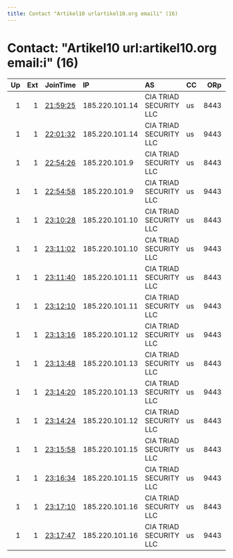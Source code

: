 ```yaml
---
title: Contact "Artikel10 urlartikel10.org emaili" (16)
---
```


# Contact: "Artikel10 url:artikel10.org email:i" (16)

|   Up |   Ext | JoinTime                                                                                            | IP             | AS                     | CC   |   ORp |   Dirp | OS    | Version   | Nickname       |   eFamMembers |
|-----:|------:|:----------------------------------------------------------------------------------------------------|:---------------|:-----------------------|:-----|------:|-------:|:------|:----------|:---------------|--------------:|
|    1 |     1 | [21:59:25](https://metrics.torproject.org/rs.html#details/0BA1C8F26AFAD3FAEF3B6A228F97382D115027B9) | 185.220.101.14 | CIA TRIAD SECURITY LLC | us   |  8443 |      0 | Linux | 0.4.5.10  | artikel10ber27 |            47 |
|    1 |     1 | [22:01:32](https://metrics.torproject.org/rs.html#details/AACD4E09E65BA18CAF35FBC855EF659505B36E9E) | 185.220.101.14 | CIA TRIAD SECURITY LLC | us   |  9443 |      0 | Linux | 0.4.5.10  | artikel10ber28 |            47 |
|    1 |     1 | [22:54:26](https://metrics.torproject.org/rs.html#details/60FE782DF923698546023C6F14FEC0884624F35C) | 185.220.101.9  | CIA TRIAD SECURITY LLC | us   |  8443 |      0 | Linux | 0.4.5.10  | artikel10ber17 |            47 |
|    1 |     1 | [22:54:58](https://metrics.torproject.org/rs.html#details/D2F15E74954597E41E155449A0CE9B4DB892DFFD) | 185.220.101.9  | CIA TRIAD SECURITY LLC | us   |  9443 |      0 | Linux | 0.4.5.10  | artikel10ber18 |            47 |
|    1 |     1 | [23:10:28](https://metrics.torproject.org/rs.html#details/0CA1B6BC906E5DD6F4CFE322B4BEFE7A17D42D52) | 185.220.101.10 | CIA TRIAD SECURITY LLC | us   |  8443 |      0 | Linux | 0.4.5.10  | artikel10ber19 |            47 |
|    1 |     1 | [23:11:02](https://metrics.torproject.org/rs.html#details/DA9ABAEA49FBF9E75E9EC020380E361688A3B23E) | 185.220.101.10 | CIA TRIAD SECURITY LLC | us   |  9443 |      0 | Linux | 0.4.5.10  | artikel10ber20 |            47 |
|    1 |     1 | [23:11:40](https://metrics.torproject.org/rs.html#details/6B762F98D14093EC36FD5055897E49331E579D6D) | 185.220.101.11 | CIA TRIAD SECURITY LLC | us   |  8443 |      0 | Linux | 0.4.5.10  | artikel10ber21 |            47 |
|    1 |     1 | [23:12:10](https://metrics.torproject.org/rs.html#details/F82E2221121EB77A2DE3E6941027265027EA2378) | 185.220.101.11 | CIA TRIAD SECURITY LLC | us   |  9443 |      0 | Linux | 0.4.5.10  | artikel10ber22 |            47 |
|    1 |     1 | [23:13:16](https://metrics.torproject.org/rs.html#details/2FF236B93D8574F3F77156B9542CA0554CB1DA2C) | 185.220.101.12 | CIA TRIAD SECURITY LLC | us   |  9443 |      0 | Linux | 0.4.5.10  | artikel10ber24 |            47 |
|    1 |     1 | [23:13:48](https://metrics.torproject.org/rs.html#details/3DE791841B38F2071450E0FBFD3B41E067267F32) | 185.220.101.13 | CIA TRIAD SECURITY LLC | us   |  8443 |      0 | Linux | 0.4.5.10  | artikel10ber25 |            47 |
|    1 |     1 | [23:14:20](https://metrics.torproject.org/rs.html#details/848FB87A99BB982B44162A4052013A2CD42E06EF) | 185.220.101.13 | CIA TRIAD SECURITY LLC | us   |  9443 |      0 | Linux | 0.4.5.10  | artikel10ber26 |            47 |
|    1 |     1 | [23:14:24](https://metrics.torproject.org/rs.html#details/C4019EC5FBDB0401072599BC34E6FECD5F26692D) | 185.220.101.12 | CIA TRIAD SECURITY LLC | us   |  8443 |      0 | Linux | 0.4.5.10  | artikel10ber23 |            47 |
|    1 |     1 | [23:15:58](https://metrics.torproject.org/rs.html#details/5F0CE7C63590B29E629750E9C5BCDF56C40D6898) | 185.220.101.15 | CIA TRIAD SECURITY LLC | us   |  8443 |      0 | Linux | 0.4.5.10  | artikel10ber29 |            47 |
|    1 |     1 | [23:16:34](https://metrics.torproject.org/rs.html#details/EE0555B4101CCC0115E3AF98A7F104506DEB3852) | 185.220.101.15 | CIA TRIAD SECURITY LLC | us   |  9443 |      0 | Linux | 0.4.5.10  | artikel10ber30 |            47 |
|    1 |     1 | [23:17:10](https://metrics.torproject.org/rs.html#details/7B0AE27C640C15263DE3882E6B73BF7DAD2C29D3) | 185.220.101.16 | CIA TRIAD SECURITY LLC | us   |  8443 |      0 | Linux | 0.4.5.10  | artikel10ber31 |            47 |
|    1 |     1 | [23:17:47](https://metrics.torproject.org/rs.html#details/E0DAC558043E9808D41B00DA4485E3BC0BDAC0D7) | 185.220.101.16 | CIA TRIAD SECURITY LLC | us   |  9443 |      0 | Linux | 0.4.5.10  | artikel10ber32 |            47 |
